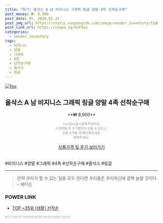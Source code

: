 ```yaml
--- 
title: "특가! 올삭스 A 남 비지니스 그래픽 링글 양말 4족 선착순구매" 
post_money: ₩. 8,900 
post_date: dt. 2020.01.31 
post_img_url: https://static.coupangcdn.com/image/vendor_inventory/11d8/bb1a3e352108565cdda4a2ff70fbd9afc77fa65c37f8cc8fb7ad3b4398b3.jpg 
post_link_url: https://coupa.ng/bnF9zu 
categories: 
  - vendor_inventory 
tags: 
  - 비지니스 
  - 양말 
  - 그래픽 
  - 4족 
  - 선착순구매 
  - 올삭스 
  - 링글 
--- 
```

[![foo](https://static.coupangcdn.com/image/vendor_inventory/11d8/bb1a3e352108565cdda4a2ff70fbd9afc77fa65c37f8cc8fb7ad3b4398b3.jpg)](https://coupa.ng/bnF9zu) 

## 올삭스 A 남 비지니스 그래픽 링글 양말 4족 선착순구매 
<p style="text-align: center;">**₩ 8,900**</p> 
<p style="text-align: center;"><span style="color: #898c8f; font-family: Georgia,Times,serif; font-size: 0.75em;">2020년01월31일에 작성되어, <br>가격변동 및 추가할인이 있을 수 있으니,<br> 상품 가격을 꼭!확인해주세요.<br>행복하세요~</span> 
</p>	 
<div markdown="0" style="text-align: center;"><a href="https://coupa.ng/bnF9zu" class="btn btn--success">상품가격 및 후기 보러가기</a></div> 
<br><br> 
  #비지니스 #양말 #그래픽 #4족 #선착순구매 #올삭스 #링글 
<hr> 

> 만약 우리가 할 수 있는 일을 모두 한다면 우리들은 우리자신에 깜짝 놀랄 것이다. – 에디슨 


### POWER LINK

* <a href="https://blog.naver.com/an0733/221790720029" target="_blank"> TOP ~35위 [생활] 선착순</a>

<span style="color: #898c8f; font-family: Georgia,Times,serif; font-size: 0.55em;">파트너스활동으로 작성자에게 일정액의 커미션이 제공될수 있습니다.</span> 
